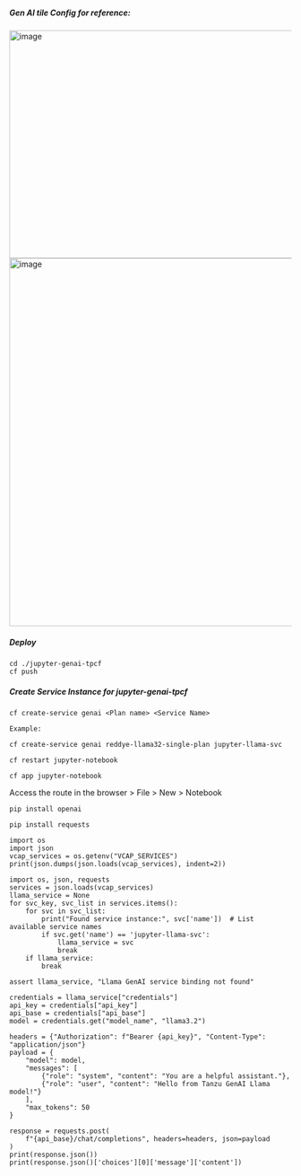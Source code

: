 ##### Gen AI tile Config for reference: 

<img width="850" height="406" alt="image" src="https://github.com/user-attachments/assets/15ac5c40-e944-43bb-8944-93d09cad4e0d" />

<img width="703" height="656" alt="image" src="https://github.com/user-attachments/assets/fad1e94a-b2ab-4798-a9f3-f91cf159b993" />


##### Deploy

```
cd ./jupyter-genai-tpcf
cf push
```

##### Create Service Instance for jupyter-genai-tpcf

```
cf create-service genai <Plan name> <Service Name>

Example:

cf create-service genai reddye-llama32-single-plan jupyter-llama-svc
```

```
cf restart jupyter-notebook
```

```
cf app jupyter-notebook
```

Access the route in the browser > File > New > Notebook

```
pip install openai
```

```
pip install requests
```

```
import os
import json
vcap_services = os.getenv("VCAP_SERVICES")
print(json.dumps(json.loads(vcap_services), indent=2))
```

```
import os, json, requests
services = json.loads(vcap_services)
llama_service = None
for svc_key, svc_list in services.items():
    for svc in svc_list:
        print("Found service instance:", svc['name'])  # List available service names
        if svc.get('name') == 'jupyter-llama-svc':
            llama_service = svc
            break
    if llama_service:
        break

assert llama_service, "Llama GenAI service binding not found"

credentials = llama_service["credentials"]
api_key = credentials["api_key"]
api_base = credentials["api_base"]
model = credentials.get("model_name", "llama3.2")

headers = {"Authorization": f"Bearer {api_key}", "Content-Type": "application/json"}
payload = {
    "model": model,
    "messages": [
        {"role": "system", "content": "You are a helpful assistant."},
        {"role": "user", "content": "Hello from Tanzu GenAI Llama model!"}
    ],
    "max_tokens": 50
}

response = requests.post(
    f"{api_base}/chat/completions", headers=headers, json=payload
)
print(response.json())
print(response.json()['choices'][0]['message']['content'])
```
